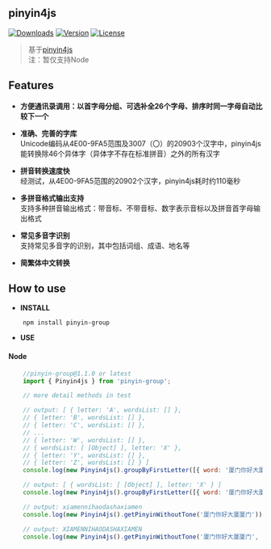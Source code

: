 ## pinyin4js  
<a href="https://www.npmjs.com/package/pinyin-group"><img src="https://img.shields.io/npm/dy/pinyin-group.svg" alt="Downloads"></a>
<a href="https://www.npmjs.com/package/pinyin-group"><img src="https://img.shields.io/npm/v/pinyin-group.svg" alt="Version"></a>
<a href="https://www.npmjs.com/package/pinyin-group"><img src="https://img.shields.io/npm/l/pinyin-group.svg" alt="License"></a>
> 基于[pinyin4js](https://github.com/superbiger/pinyin4js)  
> 注：暂仅支持Node

## Features
* **方便通讯录调用：以首字母分组、可选补全26个字母、排序时同一字母自动比较下一个**   

* **准确、完善的字库**  
Unicode编码从4E00-9FA5范围及3007（〇）的20903个汉字中，pinyin4js能转换除46个异体字（异体字不存在标准拼音）之外的所有汉字  

* **拼音转换速度快**  
经测试，从4E00-9FA5范围的20902个汉字，pinyin4js耗时约110毫秒

* **多拼音格式输出支持**  
支持多种拼音输出格式：带音标、不带音标、数字表示音标以及拼音首字母输出格式  

* **常见多音字识别**  
支持常见多音字的识别，其中包括词组、成语、地名等  

* **简繁体中文转换**  

## How to use

* **INSTALL**
```
    npm install pinyin-group
```

* **USE**

#### Node

```javascript
    //pinyin-group@1.1.0 or latest
    import { Pinyin4js } from 'pinyin-group';

    // more detail methods in test

    // output: [ { letter: 'A', wordsList: [] },
    // { letter: 'B', wordsList: [] },
    // { letter: 'C', wordsList: [] },
    // ...
    // { letter: 'W', wordsList: [] },
    // { wordsList: [ [Object] ], letter: 'X' },
    // { letter: 'Y', wordsList: [] },
    // { letter: 'Z', wordsList: [] } ]
    console.log(new Pinyin4js().groupByFirstLetter([{ word: '厦门你好大厦厦门' }]));

    // output: [ { wordsList: [ [Object] ], letter: 'X' } ]
    console.log(new Pinyin4js().groupByFirstLetter([{ word: '厦门你好大厦厦门' }], { hasFullLetter: false }));

    // output: xiamennihaodashaxiamen
    console.log(new Pinyin4js().getPinyinWithoutTone('厦门你好大厦厦门'));

    // output: XIAMENNIHAODASHAXIAMEN
    console.log(new Pinyin4js().getPinyinWithoutTone('厦门你好大厦厦门', true));

```
